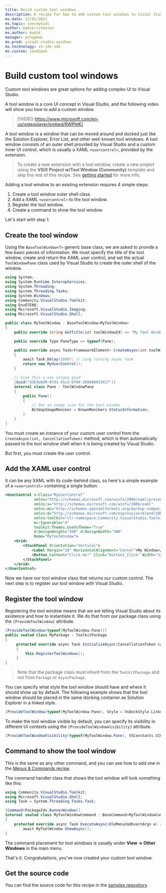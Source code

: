 ```yaml
---
title: Build custom tool windows
description: A recipe for how to add custom tool windows to Visual Studio.
ms.date: 12/01/2021
ms.topic: conceptual
author: madskristensen
ms.author: madsk
manager: pchapman
ms.prod: visual-studio-windows
ms.technology: vs-ide-sdk
ms.custom: cookbook
---
```

# Build custom tool windows

Custom tool windows are great options for adding complex UI to Visual Studio.

A tool window is a core UI concept in Visual Studio, and the following video will show you how to add a custom window.

> [!VIDEO https://www.microsoft.com/en-us/videoplayer/embed/RWPhtK]

A tool window is a window that can be moved around and docked just like the Solution Explorer, Error List, and other well-known tool windows. A tool window consists of an outer shell provided by Visual Studio and a custom inner UI control, which is usually a XAML `<usercontrol>`, provided by the extension.

> To create a new extension with a tool window, create a new project using the **VSIX Project w/Tool Window (Community)** template and skip the rest of this recipe. See [getting started](../getting-started/your-first-extension.md) for more info.

Adding a tool window to an existing extension requires 4 simple steps:

1. Create a tool window outer shell class.
2. Add a XAML `<usercontrol>` to the tool window.
3. Register the tool window.
4. Create a command to show the tool window.

Let's start with step 1.

## Create the tool window
Using the `BaseToolWindow<T>` generic base class, we are asked to provide a few basic pieces of information. We must specify the title of the tool window, create and return the XAML user control, and set the actual `ToolWindowPane` class used by Visual Studio to create the outer shell of the window.

```csharp
using System;
using System.Runtime.InteropServices;
using System.Threading;
using System.Threading.Tasks;
using System.Windows;
using Community.VisualStudio.Toolkit;
using EnvDTE80;
using Microsoft.VisualStudio.Imaging;
using Microsoft.VisualStudio.Shell;

public class MyToolWindow : BaseToolWindow<MyToolWindow>
{
    public override string GetTitle(int toolWindowId) => "My Tool Window";

    public override Type PaneType => typeof(Pane);

    public override async Task<FrameworkElement> CreateAsync(int toolWindowId, CancellationToken cancellationToken)
    {
        await Task.Delay(2000); // Long running async task
        return new MyUserControl();
    }

    // Give this a new unique guid
    [Guid("d3b3ebd9-87d1-41cd-bf84-268d88953417")] 
    internal class Pane : ToolWindowPane
    {
        public Pane()
        {
            // Set an image icon for the tool window
            BitmapImageMoniker = KnownMonikers.StatusInformation;
        }
    }
}
```

You must create an instance of your custom user control from the `CreateAsync(int, CancellationToken)` method, which is then automatically passed to the tool window shell when it is being created by Visual Studio.

But first, you must create the user control.

## Add the XAML user control
It can be any XAML with its code-behind class, so here's a simple example of a `<usercontrol>` containing a single button:

```xml
<UserControl x:Class="MyUserControl"
             xmlns="http://schemas.microsoft.com/winfx/2006/xaml/presentation"
             xmlns:x="http://schemas.microsoft.com/winfx/2006/xaml"
             xmlns:mc="http://schemas.openxmlformats.org/markup-compatibility/2006"
             xmlns:d="http://schemas.microsoft.com/expression/blend/2008"
             xmlns:toolkit="clr-namespace:Community.VisualStudio.Toolkit;assembly=Community.VisualStudio.Toolkit"
             mc:Ignorable="d"
             toolkit:Themes.UseVsTheme="True"
             d:DesignHeight="300" d:DesignWidth="300"
             Name="MyToolWindow">
    <Grid>
        <StackPanel Orientation="Vertical">
            <Label Margin="10" HorizontalAlignment="Center">My Window</Label>
            <Button Content="Click me!" Click="button1_Click" Width="120" Height="80" Name="button1"/>
        </StackPanel>
    </Grid>
</UserControl>
```

Now we have our tool window class that returns our custom control. The next step is to register our tool window with Visual Studio.

## Register the tool window
Registering the tool window means that we are telling Visual Studio about its existence and how to instantiate it. We do that from our package class using the `[ProvideToolWindow]` attribute.

```csharp
[ProvideToolWindow(typeof(MyToolWindow.Pane))]
public sealed class MyPackage : ToolkitPackage
{
     protected override async Task InitializeAsync(CancellationToken cancellationToken, IProgress<ServiceProgressData> progress)
     {
         this.RegisterToolWindows();
     }
}
```

> Note that the package class must inherit from the `ToolkitPackage` and not from `Package` or `AsyncPackage`.

You can specify what style the tool window should have and where it should show up by default. The following example shows that the tool window should be placed in the same docking container as Solution Explorer in a linked style.

```csharp
[ProvideToolWindow(typeof(MyToolWindow.Pane), Style = VsDockStyle.Linked, Window = WindowGuids.SolutionExplorer)]
```

To make the tool window visible by default, you can specify its visibility in different UI contexts using the `[ProvideToolWindowVisibility]` attribute.

```csharp
[ProvideToolWindowVisibility(typeof(MyToolWindow.Pane), VSConstants.UICONTEXT.NoSolution_string)]
```

## Command to show the tool window
This is the same as any other command, and you can see how to add one in the [Menus & Commands recipe](menus-buttons-commands.md).

The command handler class that shows the tool window will look something like this:

```csharp
using Community.VisualStudio.Toolkit;
using Microsoft.VisualStudio.Shell;
using Task = System.Threading.Tasks.Task;

[Command(PackageIds.RunnerWindow)]
internal sealed class MyToolWindowCommand : BaseCommand<MyToolWindowCommand>
{
    protected override async Task ExecuteAsync(OleMenuCmdEventArgs e) =>
        await MyToolWindow.ShowAsync();
}
```

The command placement for tool windows is usually under **View -> Other Windows** in the main menu.

That's it. Congratulations, you've now created your custom tool window.

## Get the source code
You can find the source code for this recipe in the [samples repository](https://github.com/VsixCommunity/Samples/tree/master/ToolWindow).
